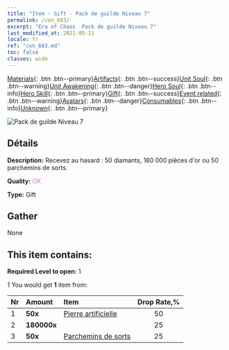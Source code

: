 ```yaml
---
title: "Item - Gift - Pack de guilde Niveau 7"
permalink: /con_683/
excerpt: "Era of Chaos  Pack de guilde Niveau 7"
last_modified_at: 2021-05-11
locale: fr
ref: "con_683.md"
toc: false
classes: wide
---
```

 [Materials](/ItemsFR/){: .btn .btn--primary}[Artifacts](/ItemsFR/Artifacts/){: .btn .btn--success}[Unit Soul](/ItemsFR/UnitSoul/){: .btn .btn--warning}[Unit Awakening](/ItemsFR/UnitAwakening/){: .btn .btn--danger}[Hero Soul](/ItemsFR/HeroSoul/){: .btn .btn--info}[Hero Skill](/ItemsFR/HeroSkill/){: .btn .btn--primary}[Gift](/ItemsFR/Gift/){: .btn .btn--success}[Event related](/ItemsFR/Events/){: .btn .btn--warning}[Avatars](/ItemsFR/Avatars/){: .btn .btn--danger}[Consumables](/ItemsFR/Consumables/){: .btn .btn--info}[Unknown](/ItemsFR/Unknown/){: .btn .btn--primary}

 ![Pack de guilde Niveau 7](/images/t/i_50002.png)

## Détails
 **Description:** Recevez au hasard : 50 diamants, 180 000 pièces d'or ou 50 parchemins de sorts.

 **Quality:** <span style="color: #DA70D6">OK</span>

 **Type:** Gift

## Gather

  None

## This item contains:

 **Required Level to open:** 1

 1 You would get **1** item  from:

  | Nr | Amount |     Item    | Drop Rate,% |
  |:---|:-------|:------------|:---------:|
  | 1 |  **50x** | [Pierre artificielle](/ItemsFR/art_188/) | 50 | 
  | 2 |  **180000x** | <i class="fas fa-coins"/> | 25 | 
  | 3 |  **50x** | [Parchemins de sorts](/ItemsFR/con_694/) | 25 | 
